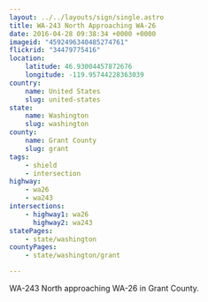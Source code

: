 ```yaml
---
layout: ../../layouts/sign/single.astro
title: WA-243 North Approaching WA-26
date: 2016-04-28 09:38:34 +0000 +0000
imageid: "4592496340485274761"
flickrid: "34479775416"
location:
    latitude: 46.93004457872676
    longitude: -119.95744228363039
country:
    name: United States
    slug: united-states
state:
    name: Washington
    slug: washington
county:
    name: Grant County
    slug: grant
tags:
    - shield
    - intersection
highway:
    - wa26
    - wa243
intersections:
    - highway1: wa26
      highway2: wa243
statePages:
    - state/washington
countyPages:
    - state/washington/grant

---
```

WA-243 North approaching WA-26 in Grant County.